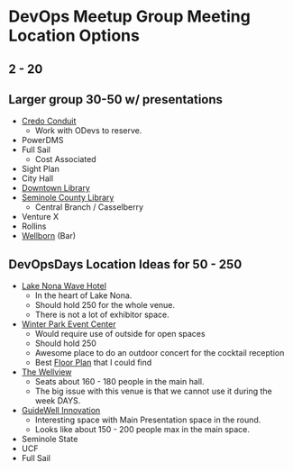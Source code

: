 # DevOps Meetup Group Meeting Location Options

## 2 - 20

## Larger group 30-50 w/ presentations

* [Credo Conduit](https://www.credoconduit.com/convening)
  * Work with ODevs to reserve.
* PowerDMS
* Full Sail
  * Cost Associated
* Sight Plan
* City Hall
* [Downtown Library](https://www.ocls.info/rooms-studios/latlon/28.568171,-81.346336/location/Orlando%20Public%20Library)
* [Seminole County Library](https://seminolecounty.librarycalendar.com/reserve-room)
  * Central Branch / Casselberry
* Venture X
* Rollins
* [Wellborn](https://www.thewellbornorlando.com/) (Bar)

## DevOpsDays Location Ideas for 50 - 250

* [Lake Nona Wave Hotel](https://www.lakenonawavehotel.com/orlando-event-venues/lake-nona-event-venues)
  * In the heart of Lake Nona.
  * Should hold 250 for the whole venue.
  * There is not a lot of exhibitor space.
* [Winter Park Event Center](https://cityofwinterpark.org/departments/parks-recreation/library-events-center/)
  * Would require use of outside for open spaces
  * Should hold 250
  * Awesome place to do an outdoor concert for the cocktail reception
  * Best [Floor Plan](https://www.architecturalrecord.com/ext/resources/Issues/2022/03-March/Winter-Park-Library-and-Events-Center-10.jpg) that I could find
* [The Wellview](https://thewellvue.com/)
  * Seats about 160 - 180 people in the main hall.
  * The big issue with this venue is that we cannot use it during the week DAYS.
* [GuideWell Innovation](https://guidewellinnovation.com/book-an-event/)
  * Interesting space with Main Presentation space in the round.
  * Looks like about 150 - 200 people max in the main space.
* Seminole State
* UCF
* Full Sail

